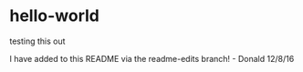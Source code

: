 # hello-world
testing this out

I have added to this README via the readme-edits branch! - Donald 12/8/16
